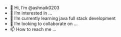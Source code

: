 - 👋 Hi, I’m @ashnaik0203
- 👀 I’m interested in ...
- 🌱 I’m currently learning java full stack development
- 💞️ I’m looking to collaborate on ...
- 📫 How to reach me ...

<!---
ashnaik0203/ashnaik0203 is a ✨ special ✨ repository because its `README.md` (this file) appears on your GitHub profile.
You can click the Preview link to take a look at your changes.
--->
